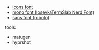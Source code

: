 - [icons font](https://aur.archlinux.org/packages/ttf-material-icons-git)
- [mono font (IosevkaTermSlab Nerd Font)]()
- [sans font (roboto)]()

tools:

- matugen
- hyprshot
